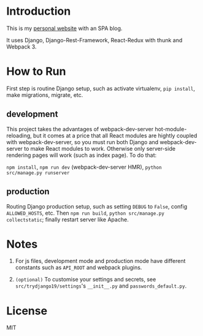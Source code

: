 # Introduction
This is my [personal website](http://www.liangruiwei.com) with an SPA blog.

It uses Django, Django-Rest-Framework, React-Redux with thunk and Webpack 3. 


# How to Run
First step is routine Django setup, such as activate virtualenv, `pip install`, make migrations, migrate, etc.

## development
This project takes the advantages of webpack-dev-server hot-module-reloading, but it comes at a price that all React modules are hightly coupled with webpack-dev-server, so you must run both Django and webpack-dev-server to make React modules to work. Otherwise only server-side rendering pages will work (such as index page). To do that:

`npm install`, `npm run dev` (webpack-dev-server HMR), `python src/manage.py runserver`

## production
Routing Django production setup, such as setting `DEBUG` to `False`, config `ALLOWED_HOSTS`, etc. Then `npm run build`, `python src/manage.py collectstatic`; finally restart server like Apache.



# Notes
1. For js files, development mode and production mode have different constants such as `API_ROOT` and webpack plugins.

2. `(optional)` To customise your settings and secrets, see `src/trydjango19/settings`'s `__init__.py` and `passwords_default.py`. 



# License
MIT
